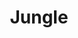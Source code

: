 ---
title: 'Jungle'
img: 'jungle.jpg'
size: '13 x 13 inches, Framed'
medium: 'Ink on 140-pound Watercolor Paper'
---